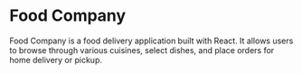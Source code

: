 # Food Company
Food Company is a food delivery application built with React. It allows users to browse through various cuisines, select dishes, and place orders for home delivery or pickup.